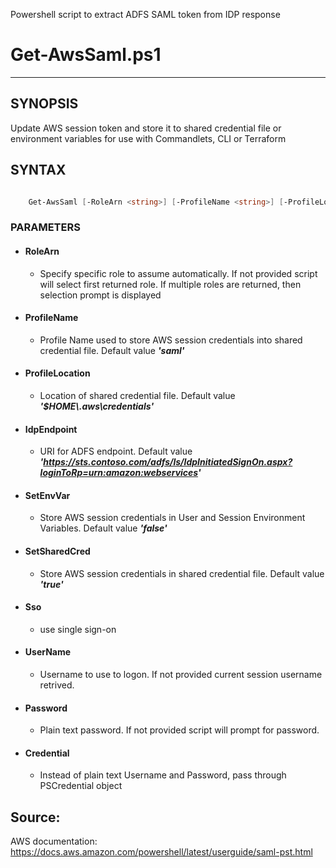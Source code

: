 Powershell script to extract ADFS SAML token from IDP response

# Get-AwsSaml.ps1

---


## SYNOPSIS
Update AWS session token and store it to shared credential file or environment variables for use with Commandlets, CLI or Terraform

## SYNTAX
``` powershell

    Get-AwsSaml [-RoleArn <string>] [-ProfileName <string>] [-ProfileLocation <string>] [-IdpEndpoint <string>] [-SetEnvVar] [-SetSharedCred] [ [UserName <string>] [Password <string>] | [Credentials <PSCredential>] | [-Sso] ] [-Verbose]

```


### PARAMETERS

* #### RoleArn
    * Specify specific role to assume automatically. If not provided script will select first returned role. If multiple roles are returned, then selection prompt is displayed

* #### ProfileName
    * Profile Name used to store AWS session credentials into shared credential file. Default value ___'saml'___

* #### ProfileLocation
    * Location of shared credential file. Default value ___'$HOME\\.aws\credentials'___

* #### IdpEndpoint
    * URI for ADFS endpoint. Default value ___'https://sts.contoso.com/adfs/ls/IdpInitiatedSignOn.aspx?loginToRp=urn:amazon:webservices'___

* #### SetEnvVar
    * Store AWS session credentials in User and Session Environment Variables. Default value ___'false'___

* #### SetSharedCred
    * Store AWS session credentials in shared credential file. Default value ___'true'___

* #### Sso
    * use single sign-on

* #### UserName
    * Username to use to logon. If not provided current session username retrived.

* #### Password
    * Plain text password. If not provided script will prompt for password.

* #### Credential
    * Instead of plain text Username and Password, pass through PSCredential object

## Source:
AWS documentation: https://docs.aws.amazon.com/powershell/latest/userguide/saml-pst.html
